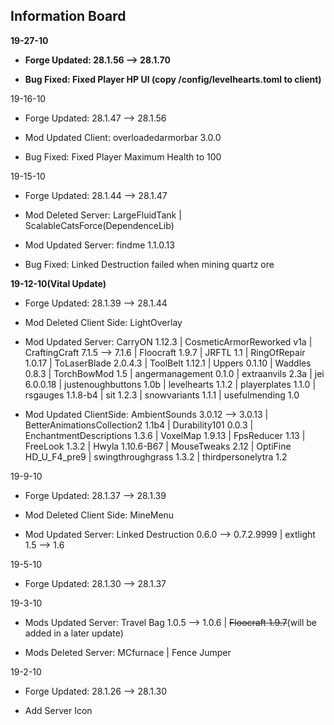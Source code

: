 ## Information Board

**19-27-10**

* **Forge Updated: 28.1.56 --> 28.1.70**

* **Bug Fixed: Fixed Player HP UI (copy /config/levelhearts.toml to client)**

19-16-10

* Forge Updated: 28.1.47 --> 28.1.56

* Mod Updated Client: overloadedarmorbar 3.0.0

* Bug Fixed: Fixed Player Maximum Health to 100

19-15-10

* Forge Updated: 28.1.44 --> 28.1.47

* Mod Deleted Server: LargeFluidTank | ScalableCatsForce(DependenceLib)

* Mod Updated Server: findme 1.1.0.13

* Bug Fixed: Linked Destruction failed when mining quartz ore

**19-12-10(Vital Update)**

* Forge Updated: 28.1.39 --> 28.1.44

* Mod Deleted Client Side: LightOverlay

* Mod Updated Server: CarryON 1.12.3 | CosmeticArmorReworked v1a | CraftingCraft 7.1.5 --> 7.1.6 | Floocraft 1.9.7 | JRFTL 1.1 | RingOfRepair 1.0.17 | ToLaserBlade 2.0.4.3 | ToolBelt 1.12.1 | Uppers 0.1.10 | Waddles 0.8.3 | TorchBowMod 1.5 | angermanagement 0.1.0 | extraanvils 2.3a | jei 6.0.0.18 | justenoughbuttons 1.0b | levelhearts 1.1.2 | playerplates 1.1.0 | rsgauges 1.1.8-b4 | sit 1.2.3 | snowvariants 1.1.1 | usefulmending 1.0

* Mod Updated ClientSide: AmbientSounds 3.0.12 --> 3.0.13 | BetterAnimationsCollection2 1.1b4 | Durability101 0.0.3 | EnchantmentDescriptions 1.3.6 | VoxelMap 1.9.13 | FpsReducer 1.13 | FreeLook 1.3.2 | Hwyla 1.10.6-B67 | MouseTweaks 2.12 | OptiFine HD_U_F4_pre9 | swingthroughgrass 1.3.2 | thirdpersonelytra 1.2

19-9-10

* Forge Updated: 28.1.37 --> 28.1.39

* Mod Deleted Client Side: MineMenu

* Mod Updated Server: Linked Destruction 0.6.0 --> 0.7.2.9999 | extlight 1.5 --> 1.6

19-5-10

* Forge Updated: 28.1.30 --> 28.1.37

19-3-10

* Mods Updated Server: Travel Bag 1.0.5 --> 1.0.6 | ~~Floocraft 1.9.7~~(will be added in a later update)

* Mods Deleted Server: MCfurnace | Fence Jumper
  
19-2-10 

* Forge Updated: 28.1.26 --> 28.1.30

* Add Server Icon

